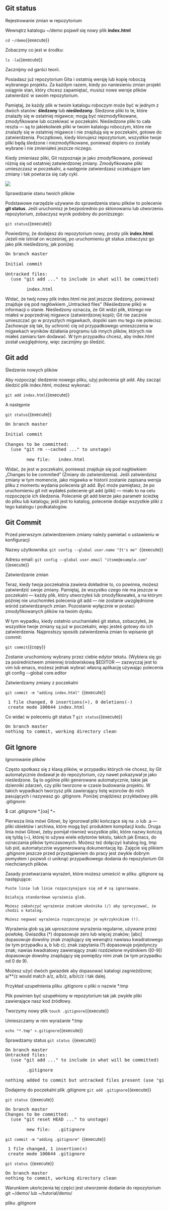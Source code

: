 ## Git status

Rejestrowanie zmian w repozytorium

Wewnątrz  katalogu ~/demo pojawił się nowy plik **index.html**

`cd ~/demo`{{execute}}

Zobaczmy co jest w środku:

`ls -la`{{execute}}


Zacznijmy od garści teorii.

Posiadasz już repozytorium Gita i ostatnią wersję lub kopię roboczą wybranego projektu. Za każdym razem, kiedy po naniesieniu zmian projekt osiągnie stan, który chcesz zapamiętać, musisz nowe wersje plików zatwierdzić w swoim repozytorium.

Pamiętaj, że każdy plik w twoim katalogu roboczym może być w jednym z dwóch stanów: **śledzony** lub **nieśledzony**. Śledzone pliki to te, które znalazły się w ostatniej migawce; mogą być niezmodyfikowane, zmodyfikowane lub oczekiwać w poczekalni. Nieśledzone pliki to cała reszta — są to jakiekolwiek pliki w twoim katalogu roboczym, które nie znalazły się w ostatniej migawce i nie znajdują się w poczekalni, gotowe do zatwierdzenia. Początkowo, kiedy klonujesz repozytorium, wszystkie twoje pliki będą śledzone i niezmodyfikowane, ponieważ dopiero co zostały wybrane i nie zmieniałeś jeszcze niczego.

Kiedy zmieniasz pliki, Git rozpoznaje je jako zmodyfikowane, ponieważ różnią się od ostatniej zatwierdzonej zmiany. Zmodyfikowane pliki umieszczasz w poczekalni, a następnie zatwierdzasz oczekujące tam zmiany i tak powtarza się cały cykl.


![](./assets/file-lifecycle.png)

Sprawdzanie stanu twoich plików

Podstawowe narzędzie używane do sprawdzenia stanu plików to polecenie **git status**. Jeśli uruchomisz je bezpośrednio po sklonowaniu lub utworzeniu repozytorium, zobaczysz wynik podobny do poniższego:

`git status`{{execute}}

Powiedzmy, że dodajesz do repozytorium nowy, prosty plik **index.html**. Jeżeli nie istniał on wcześniej, po uruchomieniu git status zobaczysz go jako plik nieśledzony, jak poniżej:

<pre>
On branch master

Initial commit

Untracked files:
  (use "git add <file>..." to include in what will be committed)

        index.html
</pre>

Widać, że twój nowy plik index.html nie jest jeszcze śledzony, ponieważ znajduje się pod nagłówkiem „Untracked files” (Nieśledzone pliki) w informacji o stanie. Nieśledzony oznacza, że Git widzi plik, którego nie miałeś w poprzedniej migawce (zatwierdzonej kopii); Git nie zacznie umieszczać go w przyszłych migawkach, dopóki sam mu tego nie polecisz. Zachowuje się tak, by uchronić cię od przypadkowego umieszczenia w migawkach wyników działania programu lub innych plików, których nie miałeś zamiaru tam dodawać. W tym przypadku chcesz, aby index.html został uwzględniony, więc zacznijmy go śledzić.


## Git add

Śledzenie nowych plików

Aby rozpocząć śledzenie nowego pliku, użyj polecenia git add. Aby zacząć śledzić plik index.html, możesz wykonać:

`git add index.html`{{execute}}

A następnie

`git status`{{execute}}
<pre>
On branch master

Initial commit

Changes to be committed:
  (use "git rm --cached <file>..." to unstage)

        new file:   index.html
</pre>

Widać, że jest w poczekalni, ponieważ znajduje się pod nagłówkiem „Changes to be commited“ (Zmiany do zatwierdzenia). Jeśli zatwierdzisz zmiany w tym momencie, jako migawka w historii zostanie zapisana wersja pliku z momentu wydania polecenia git add. Być może pamiętasz, że po uruchomieniu git init wydałeś polecenie git add (pliki) — miało to na celu rozpoczęcie ich śledzenia. Polecenie git add bierze jako parametr ścieżkę do pliku lub katalogu; jeśli jest to katalog, polecenie dodaje wszystkie pliki z tego katalogu i podkatalogów.


## Git Commit

Przed pierwszym zatwierdzeniem zmiany należy pamietać o ustawieniu w konfiguracji

Nazwy użytkownika: 
`git config --global user.name "It's me" `{{execute}}

Adresu email:
`git config --global user.email "itsme@example.com"`{{execute}}


Zatwierdzanie zmian

Teraz, kiedy twoja poczekalnia zawiera dokładnie to, co powinna, możesz zatwierdzić swoje zmiany. Pamiętaj, że wszystko czego nie ma jeszcze w poczekalni — każdy plik, który utworzyłeś lub zmodyfikowałeś, a na którym później nie uruchomiłeś polecenia git add — nie zostanie uwzględnione wśród zatwierdzanych zmian. Pozostanie wyłącznie w postaci zmodyfikowanych plików na twoim dysku.

W tym wypadku, kiedy ostatnio uruchamiałeś git status, zobaczyłeś, że wszystkie twoje zmiany są już w poczekalni, więc jesteś gotowy do ich zatwierdzenia. Najprostszy sposób zatwierdzenia zmian to wpisanie git commit:

`git commit`{{copy}}

Zostanie uruchomiony wybrany przez ciebie edytor tekstu. (Wybiera się go za pośrednictwem zmiennej środowiskową $EDITOR — zazwyczaj jest to vim lub emacs, możesz jednak wybrać własną aplikację używając polecenia git config --global core.editor


Zatwierdzamy zmiany z poczekalni

`git commit -m "adding index.html" `{{execute}}
<pre>
 1 file changed, 0 insertions(+), 0 deletions(-)
 create mode 100644 index.html
</pre>

Co widać w poleceniu git status ?
`git status`{{execute}}

<pre>
On branch master
nothing to commit, working directory clean
</pre>

## Git Ignore

Ignorowanie plików

Często spotkasz się z klasą plików, w przypadku których nie chcesz, by Git automatycznie dodawał je do repozytorium, czy nawet pokazywał je jako nieśledzone. Są to ogólnie pliki generowane automatycznie, takie jak dzienniki zdarzeń, czy pliki tworzone w czasie budowania projektu. W takich wypadkach tworzysz plik zawierający listę wzorców do nich pasujących i nazywasz go .gitignore. Poniżej znajdziesz przykładowy plik .gitignore:

$ cat .gitignore
*.[oa]
*~

Pierwsza linia mówi Gitowi, by ignorował pliki kończące się na .o lub .a — pliki obiektów i archiwa, które mogą być produktem kompilacji kodu. Druga linia mówi Gitowi, żeby pomijał również wszystkie pliki, które nazwy kończą się tyldą (~), której to używa wiele edytorów tekstu, takich jak Emacs, do oznaczania plików tymczasowych. Możesz też dołączyć katalog log, tmp lub pid, automatycznie wygenerowaną dokumentację itp. Zajęcie się plikiem .gitignore jeszcze przed przystąpieniem do pracy jest zwykle dobrym pomysłem i pozwoli ci uniknąć przypadkowego dodania do repozytorium Git niechcianych plików.

Zasady przetwarzania wyrażeń, które możesz umieścić w pliku .gitignore są następujące:

    Puste linie lub linie rozpoczynające się od # są ignorowane.

    Działają standardowe wyrażenia glob.

    Możesz zakończyć wyrażenie znakiem ukośnika (/) aby sprecyzować, że chodzi o katalog.

    Możesz negować wyrażenia rozpoczynając je wykrzyknikiem (!).

Wyrażenia glob są jak uproszczone wyrażenia regularne, używane przez powłokę. Gwiazdka (*) dopasowuje zero lub więcej znaków; [abc] dopasowuje dowolny znak znajdujący się wewnątrz nawiasu kwadratowego (w tym przypadku a, b lub c); znak zapytania (?) dopasowuje pojedynczy znak; nawias kwadratowy zawierający znaki rozdzielone myślnikiem ([0-9]) dopasowuje dowolny znajdujący się pomiędzy nimi znak (w tym przypadku od 0 do 9).

Możesz użyć dwóch gwiazdek aby dopasować katalogi zagnieżdżone; a/**/z would match a/z, a/b/z, a/b/c/z i tak dalej.

Przykład uzupełnienia pliku .gitignore o pliki  o nazwie *.tmp


Plik powinien być uzupełniony w repozytorium  tak jak zwykłe pliki zawierające nasz kod źródłowy.

Tworzymy nowy plik
`touch .gitignore`{{execute}}

Umieszczamy w nim wyrażanie *.tmp

`echo "*.tmp" >.gitignore`{{execute}}


Sprawdzamy status
`git status `{{execute}}

<pre>
On branch master
Untracked files:
  (use "git add <file>..." to include in what will be committed)

        .gitignore

nothing added to commit but untracked files present (use "git add" to track)
</pre>

Dodajemy do poczekalni plik .gitignore
`git add .gitignore`{{execute}}

`git status `{{execute}}

<pre>
On branch master
Changes to be committed:
  (use "git reset HEAD <file>..." to unstage)

        new file:   .gitignore
</pre>

`git commit -m "adding .gitignore" `{{execute}}

<pre>
 1 file changed, 1 insertion(+)
 create mode 100644 .gitignore
</pre>

`git status `{{execute}}


<pre>
On branch master
nothing to commit, working directory clean
</pre>


Warunkiem ukończenia tej części jest utworzenie dodanie  do repozytorium git  ~/demo/ lub ~/tutorial/demo/

pliku .gitignore


